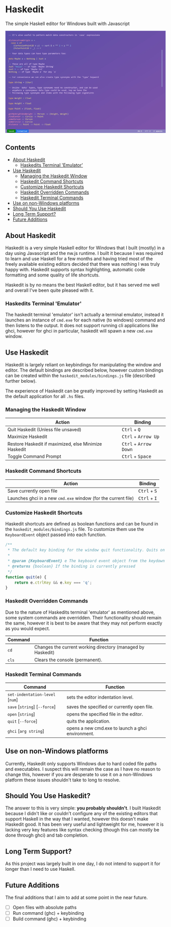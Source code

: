 # Haskedit

The simple Haskell editor for Windows built with Javascript

![Haskedit Interface](docs/haskedit.webp)

## Contents

- [About Haskedit](#about-haskedit)
    - [Haskedits Terminal 'Emulator'](#haskedits-terminal-emulator)
- [Use Haskedit](#use-haskedit)
    - [Managing the Haskedit Window](#managing-the-haskedit-window)
    - [Haskedit Command Shortcuts](#haskedit-command-shortcuts)
    - [Customize Haskedit Shortcuts](#customize-haskedit-shortcuts)
    - [Haskedit Overridden Commands](#haskedit-overridden-commands)
    - [Haskedit Terminal Commands](#haskedit-terminal-commands)
- [Use on non-Windows platforms](#use-on-non-windows-platforms)
- [Should You Use Haskedit](#should-you-use-haskedit)
- [Long Term Support?](#long-term-support)
- [Future Additions](#future-additions)

## About Haskedit

Haskedit is a very simple Haskell editor for Windows that I built (mostly) in a day using Javascript and the nw.js runtime. I built it because I was 
required to learn and use Haskell for a few months and having tried most of the freely available existing editors decided that there was nothing I
was truly happy with. Haskedit supports syntax highlighting, automatic code formatting and some quality of life shortcuts.

Haskedit is by no means the best Haskell editor, but it has served me well and overall I've been quite pleased with it.

### Haskedits Terminal 'Emulator'

The haskedit terminal 'emulator' isn't actually a terminal emulator, instead it launches an instance of `cmd.exe` for each native (to windows) command and then listens to
the output. It does not support running cli applications like ghci, however for ghci in particular, haskedit will spawn a new `cmd.exe` window.

## Use Haskedit

Haskedit is largely reliant on keybindings for manipulating the window and editor. The default bindings are described below, however custom bindings can be created within
the `haskedit_modules/bindings.js` file (described further below).

The experience of Haskedit can be greatly improved by setting Haskedit as the default application for all `.hs` files.

### Managing the Haskedit Window

| Action                                                | Binding                                 |
|-------------------------------------------------------|-----------------------------------------|
| Quit Haskedit (Unless file unsaved)                   | <kbd>Ctrl</kbd> + <kbd>Q</kbd>          |
| Maximize Haskedit                                     | <kbd>Ctrl</kbd> + <kbd>Arrow Up</kbd>   |
| Restore Haskedit if maximized, else Minimize Haskedit | <kbd>Ctrl</kbd> + <kbd>Arrow Down</kbd> |
| Toggle Command Prompt                                 | <kbd>Ctrl</kbd> + <kbd>Space</kbd>      |

### Haskedit Command Shortcuts

| Action                                                         | Binding                        |
|----------------------------------------------------------------|--------------------------------|
| Save currently open file                                       | <kbd>Ctrl</kbd> + <kbd>S</kbd> |
| Launches ghci in a new `cmd.exe` window (for the current file) | <kbd>Ctrl</kbd> + <kbd>I</kbd> |

### Customize Haskedit Shortcuts

Haskedit shortcuts are defined as boolean functions and can be found in the `haskedit_modules/bindings.js` file. To customize them use the `KeyboardEvent`
object passed into each function.

```js
/**
 * The default key binding for the window quit functionality. Quits on ctrl + q
 * 
 * @param {KeyboardEvent} e The keyboard event object from the keydown event.
 * @returns {boolean} If the binding is currently pressed
 */
function quit(e) {
    return e.ctrlKey && e.key === 'q';
}
```

### Haskedit Overridden Commands

Due to the nature of Haskedits terminal 'emulator' as mentioned above, some system commands are overridden. Their functionality should remain the same,
however it is best to be aware that they may not perform exactly as you would expect.

| Command | Function                                                    |
|---------|-------------------------------------------------------------|
| `cd`    | Changes the current working directory (managed by Haskedit) |
| `cls`   | Clears the console (permanent).                             |

### Haskedit Terminal Commands

| Command                           | Function                                          |
|-----------------------------------|---------------------------------------------------|
| `set-indentation-level` \[`num`\] | sets the editor indentation level.                |                                  
| `save` \[`string`\] \[`--force`\] | saves the specified or currently open file.       |
| `open` \[`string`\]               | opens the specified file in the editor.           |                                  
| `quit` \[`--force`\]              | quits the application.                            |                                  
| `ghci` \[`arg string`\]           | opens a new cmd.exe to launch a ghci environment. |          

## Use on non-Windows platforms

Currently, Haskedit only supports Windows due to hard coded file paths and executables. I suspect this will remain the case as I have no reason
to change this, however if you are desperate to use it on a non-Windows platform these issues shouldn't take to long to resolve.

## Should You Use Haskedit?

The answer to this is very simple: **you probably shouldn't**. I built Haskedit because I didn't like or couldn't configure any of the existing
editors that support Haskell in the way that I wanted, however this doesn't make Haskedit good. It has been very useful and lightweight for me,
however it is lacking very key features like syntax checking (though this can mostly be done through ghci) and tab completion.

## Long Term Support?

As this project was largely built in one day, I do not intend to support it for longer than I need to use Haskell.

## Future Additions

The final additions that I aim to add at some point in the near future.

- [ ] Open files with absolute paths
- [ ] Run command (ghc) + keybinding
- [ ] Build command (ghc) + keybinding